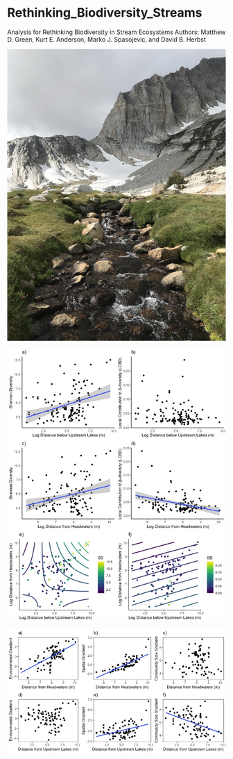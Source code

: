 # Rethinking_Biodiversity_Streams
Analysis for Rethinking Biodiversity in Stream Ecosystems
Authors: Matthew D. Green, Kurt E. Anderson, Marko J. Spasojevic, and David B. Herbst

![](Images/pic.png)

![](Figs/Rplot01.jpeg)

![](Figs/Rplot01copy.jpeg)

